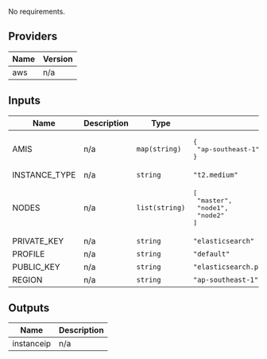 No requirements.

## Providers

| Name | Version |
|------|---------|
| aws | n/a |

## Inputs

| Name | Description | Type | Default | Required |
|------|-------------|------|---------|:--------:|
| AMIS | n/a | `map(string)` | <pre>{<br>  "ap-southeast-1": "ami-015a6758451df3cb9"<br>}</pre> | no |
| INSTANCE\_TYPE | n/a | `string` | `"t2.medium"` | no |
| NODES | n/a | `list(string)` | <pre>[<br>  "master",<br>  "node1",<br>  "node2"<br>]</pre> | no |
| PRIVATE\_KEY | n/a | `string` | `"elasticsearch"` | no |
| PROFILE | n/a | `string` | `"default"` | no |
| PUBLIC\_KEY | n/a | `string` | `"elasticsearch.pub"` | no |
| REGION | n/a | `string` | `"ap-southeast-1"` | no |

## Outputs

| Name | Description |
|------|-------------|
| instanceip | n/a |
